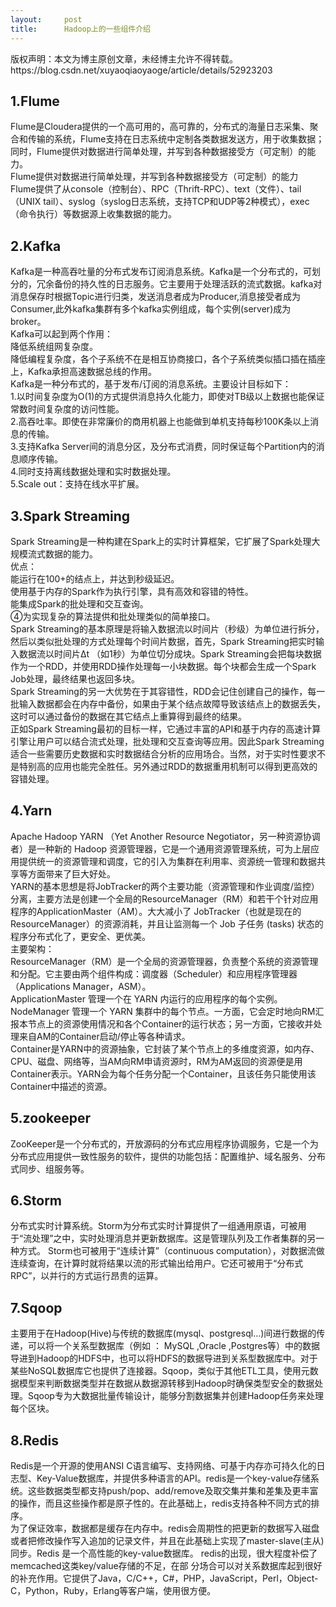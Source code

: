 ```yaml
---
layout:     post
title:      Hadoop上的一些组件介绍
---
```

<div id="article_content" class="article_content clearfix csdn-tracking-statistics" data-pid="blog" data-mod="popu_307" data-dsm="post">
								<div class="article-copyright">
					版权声明：本文为博主原创文章，未经博主允许不得转载。					https://blog.csdn.net/xuyaoqiaoyaoge/article/details/52923203				</div>
								            <div id="content_views" class="markdown_views prism-atom-one-dark">
							<!-- flowchart 箭头图标 勿删 -->
							<svg xmlns="http://www.w3.org/2000/svg" style="display: none;"><path stroke-linecap="round" d="M5,0 0,2.5 5,5z" id="raphael-marker-block" style="-webkit-tap-highlight-color: rgba(0, 0, 0, 0);"></path></svg>
							<h2 id="1flume">1.Flume</h2>

<p>Flume是Cloudera提供的一个高可用的，高可靠的，分布式的海量日志采集、聚合和传输的系统，Flume支持在日志系统中定制各类数据发送方，用于收集数据；同时，Flume提供对数据进行简单处理，并写到各种数据接受方（可定制）的能力。 <br>
Flume提供对数据进行简单处理，并写到各种数据接受方（可定制）的能力 Flume提供了从console（控制台）、RPC（Thrift-RPC）、text（文件）、tail（UNIX tail）、syslog（syslog日志系统，支持TCP和UDP等2种模式），exec（命令执行）等数据源上收集数据的能力。</p>



<h2 id="2kafka">2.Kafka</h2>

<p>Kafka是一种高吞吐量的分布式发布订阅消息系统。Kafka是一个分布式的，可划分的，冗余备份的持久性的日志服务。它主要用于处理活跃的流式数据。kafka对消息保存时根据Topic进行归类，发送消息者成为Producer,消息接受者成为Consumer,此外kafka集群有多个kafka实例组成，每个实例(server)成为broker。 <br>
Kafka可以起到两个作用： <br>
降低系统组网复杂度。 <br>
降低编程复杂度，各个子系统不在是相互协商接口，各个子系统类似插口插在插座上，Kafka承担高速数据总线的作用。 <br>
Kafka是一种分布式的，基于发布/订阅的消息系统。主要设计目标如下： <br>
1.以时间复杂度为O(1)的方式提供消息持久化能力，即使对TB级以上数据也能保证常数时间复杂度的访问性能。  <br>
2.高吞吐率。即使在非常廉价的商用机器上也能做到单机支持每秒100K条以上消息的传输。  <br>
3.支持Kafka Server间的消息分区，及分布式消费，同时保证每个Partition内的消息顺序传输。  <br>
4.同时支持离线数据处理和实时数据处理。  <br>
5.Scale out：支持在线水平扩展。</p>



<h2 id="3spark-streaming">3.Spark Streaming</h2>

<p>Spark Streaming是一种构建在Spark上的实时计算框架，它扩展了Spark处理大规模流式数据的能力。 <br>
优点： <br>
能运行在100+的结点上，并达到秒级延迟。 <br>
使用基于内存的Spark作为执行引擎，具有高效和容错的特性。 <br>
能集成Spark的批处理和交互查询。 <br>
④为实现复杂的算法提供和批处理类似的简单接口。 <br>
Spark Streaming的基本原理是将输入数据流以时间片（秒级）为单位进行拆分，然后以类似批处理的方式处理每个时间片数据，首先，Spark Streaming把实时输入数据流以时间片Δt （如1秒）为单位切分成块。Spark Streaming会把每块数据作为一个RDD，并使用RDD操作处理每一小块数据。每个块都会生成一个Spark Job处理，最终结果也返回多块。 <br>
Spark Streaming的另一大优势在于其容错性，RDD会记住创建自己的操作，每一批输入数据都会在内存中备份，如果由于某个结点故障导致该结点上的数据丢失，这时可以通过备份的数据在其它结点上重算得到最终的结果。 <br>
正如Spark Streaming最初的目标一样，它通过丰富的API和基于内存的高速计算引擎让用户可以结合流式处理，批处理和交互查询等应用。因此Spark Streaming适合一些需要历史数据和实时数据结合分析的应用场合。当然，对于实时性要求不是特别高的应用也能完全胜任。另外通过RDD的数据重用机制可以得到更高效的容错处理。</p>



<h2 id="4yarn">4.Yarn</h2>

<p>Apache Hadoop YARN （Yet Another Resource Negotiator，另一种资源协调者）是一种新的 Hadoop 资源管理器，它是一个通用资源管理系统，可为上层应用提供统一的资源管理和调度，它的引入为集群在利用率、资源统一管理和数据共享等方面带来了巨大好处。 <br>
YARN的基本思想是将JobTracker的两个主要功能（资源管理和作业调度/监控）分离，主要方法是创建一个全局的ResourceManager（RM）和若干个针对应用程序的ApplicationMaster（AM）。大大减小了 JobTracker（也就是现在的 ResourceManager）的资源消耗，并且让监测每一个 Job 子任务 (tasks) 状态的程序分布式化了，更安全、更优美。 <br>
主要架构： <br>
ResourceManager（RM）是一个全局的资源管理器，负责整个系统的资源管理和分配。它主要由两个组件构成：调度器（Scheduler）和应用程序管理器（Applications Manager，ASM）。 <br>
ApplicationMaster 管理一个在 YARN 内运行的应用程序的每个实例。 <br>
NodeManager 管理一个 YARN 集群中的每个节点。一方面，它会定时地向RM汇报本节点上的资源使用情况和各个Container的运行状态；另一方面，它接收并处理来自AM的Container启动/停止等各种请求。 <br>
Container是YARN中的资源抽象，它封装了某个节点上的多维度资源，如内存、CPU、磁盘、网络等，当AM向RM申请资源时，RM为AM返回的资源便是用Container表示。YARN会为每个任务分配一个Container，且该任务只能使用该Container中描述的资源。</p>



<h2 id="5zookeeper">5.zookeeper</h2>

<p>ZooKeeper是一个分布式的，开放源码的分布式应用程序协调服务，它是一个为分布式应用提供一致性服务的软件，提供的功能包括：配置维护、域名服务、分布式同步、组服务等。</p>



<h2 id="6storm">6.Storm</h2>

<p>分布式实时计算系统。Storm为分布式实时计算提供了一组通用原语，可被用于“流处理”之中，实时处理消息并更新数据库。这是管理队列及工作者集群的另一种方式。 Storm也可被用于“连续计算”（continuous computation），对数据流做连续查询，在计算时就将结果以流的形式输出给用户。它还可被用于“分布式RPC”，以并行的方式运行昂贵的运算。</p>



<h2 id="7sqoop">7.Sqoop</h2>

<p>主要用于在Hadoop(Hive)与传统的数据库(mysql、postgresql…)间进行数据的传递，可以将一个关系型数据库（例如 ： MySQL ,Oracle ,Postgres等）中的数据导进到Hadoop的HDFS中，也可以将HDFS的数据导进到关系型数据库中。对于某些NoSQL数据库它也提供了连接器。Sqoop，类似于其他ETL工具，使用元数据模型来判断数据类型并在数据从数据源转移到Hadoop时确保类型安全的数据处理。Sqoop专为大数据批量传输设计，能够分割数据集并创建Hadoop任务来处理每个区块。</p>



<h2 id="8redis">8.Redis</h2>

<p>Redis是一个开源的使用ANSI C语言编写、支持网络、可基于内存亦可持久化的日志型、Key-Value数据库，并提供多种语言的API。redis是一个key-value存储系统。这些数据类型都支持push/pop、add/remove及取交集并集和差集及更丰富的操作，而且这些操作都是原子性的。在此基础上，redis支持各种不同方式的排序。 <br>
为了保证效率，数据都是缓存在内存中。redis会周期性的把更新的数据写入磁盘或者把修改操作写入追加的记录文件，并且在此基础上实现了master-slave(主从)同步。Redis 是一个高性能的key-value数据库。 redis的出现，很大程度补偿了memcached这类key/value存储的不足，在部 分场合可以对关系数据库起到很好的补充作用。它提供了Java，C/C++，C#，PHP，JavaScript，Perl，Object-C，Python，Ruby，Erlang等客户端，使用很方便。</p>            </div>
						<link href="https://csdnimg.cn/release/phoenix/mdeditor/markdown_views-9e5741c4b9.css" rel="stylesheet">
                </div>